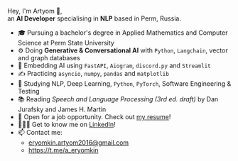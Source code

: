 Hey, I'm Artyom 👋,  
an **AI Developer** specialising in **NLP** based in Perm, Russia.
- 🎓 Pursuing a bachelor's degree in Applied Mathematics and Computer Science at Perm State University
- ⚙️ Doing **Generative & Conversational AI** with `Python`, `Langchain`, vector and graph databases
- 👾 Embedding AI using `FastAPI`, `Aiogram`, `discord.py` and `Streamlit` 
- ✍️ Practicing `asyncio`, `numpy`, `pandas` and `matplotlib`
- 🌱 Studying NLP, Deep Learning, `Python`, `PyTorch`, Software Engineering & Testing
- 📚 Reading *Speech and Language Processing (3rd ed. draft)* by Dan Jurafsky and James H. Martin
- 💼 Open for a job opportunity. Check out [my resume](https://drive.google.com/file/d/129LsOxzuLFBpQAXZQd5-lCRfgQWqHRMl/view?usp=sharing)!
- 🙍🏼‍♂️ Get to know me on [LinkedIn](https://www.linkedin.com/in/artyom-eryomkin/?locale=en_US)!
- 📫 Contact me:
  - eryomkin.artyom2016@gmail.com
  - https://t.me/a_eryomkin
